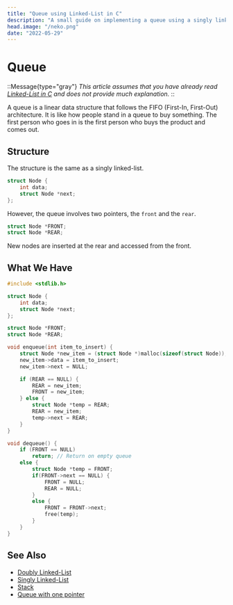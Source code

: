 ```yaml
---
title: "Queue using Linked-List in C"
description: "A small guide on implementing a queue using a singly linked-list in C"
head.image: "/neko.png"
date: "2022-05-29"
---
```


# Queue
::Message{type="gray"}
*This article assumes that you have already read [Linked-List in C](/l/c/single-linked-list) and does not provide much explanation.*
::

A queue is a linear data structure that follows the FIFO (First-In, First-Out) architecture. 
It is like how people stand in a queue to buy something. The first person who goes in is the
first person who buys the product and comes out.

## Structure
The structure is the same as a singly linked-list.

```c
struct Node {
    int data;
    struct Node *next;
};
```

However, the queue involves two pointers, the `front` and the `rear`.

```c 
struct Node *FRONT;
struct Node *REAR;
```

New nodes are inserted at the rear and accessed from the front.


## What We Have
```c
#include <stdlib.h>

struct Node {
    int data;
    struct Node *next;
};

struct Node *FRONT;
struct Node *REAR;

void enqueue(int item_to_insert) {
    struct Node *new_item = (struct Node *)malloc(sizeof(struct Node));
    new_item->data = item_to_insert;
    new_item->next = NULL;

    if (REAR == NULL) {
        REAR = new_item;
        FRONT = new_item;
    } else {
        struct Node *temp = REAR;
        REAR = new_item;
        temp->next = REAR;
    }
}

void dequeue() {
    if (FRONT == NULL)
        return; // Return on empty queue
    else {
        struct Node *temp = FRONT;
        if(FRONT->next == NULL) {
            FRONT = NULL;
            REAR = NULL;
        }
        else {
            FRONT = FRONT->next;
            free(temp);
        }
    }
}

```

## See Also
- [Doubly Linked-List](/l/c/double-linked-list)
- [Singly Linked-List](/l/c/single-linked-list)
- [Stack](/l/c/stack-linked-list)
- [Queue with one pointer](/l/c/queue-linked-list-sane)